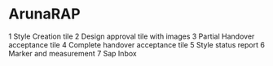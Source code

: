 # ArunaRAP
 1 Style Creation tile 2 Design approval tile with images 3 Partial Handover acceptance tile 4 Complete handover acceptance tile 5 Style status report  6 Marker and measurement  7 Sap Inbox 
